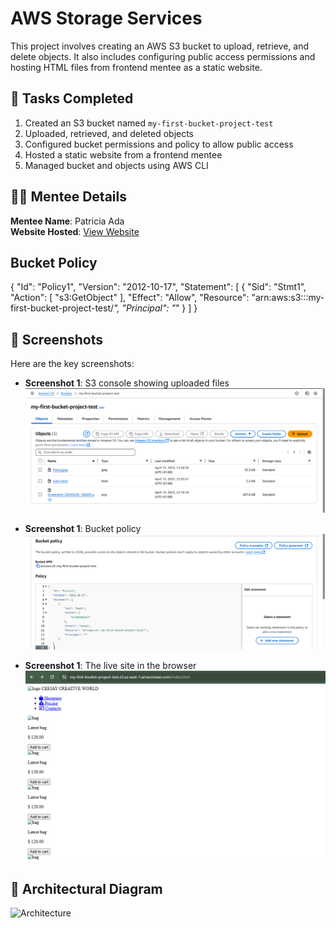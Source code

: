 # AWS Storage Services

This project involves creating an AWS S3 bucket to upload, retrieve, and delete objects. It also includes configuring public access permissions and hosting HTML files from frontend mentee as a static website.

## 📌 Tasks Completed

1. Created an S3 bucket named `my-first-bucket-project-test`
2. Uploaded, retrieved, and deleted objects
3. Configured bucket permissions and policy to allow public access
4. Hosted a static website from a frontend mentee
5. Managed bucket and objects using AWS CLI

## 👨‍🎓 Mentee Details
**Mentee Name**: Patricia Ada  
**Website Hosted**: [View Website](https://my-first-bucket-project-test.s3.us-east-1.amazonaws.com/index.html)

## Bucket Policy

{
   "Id": "Policy1",
   "Version": "2012-10-17",
   "Statement": [
       {
           "Sid": "Stmt1",
           "Action": [
              "s3:GetObject"
           ],
           "Effect": "Allow",
           "Resource": "arn:aws:s3:::my-first-bucket-project-test/*",
           "Principal": "*"
       }
   ]
}	


## 📸 Screenshots

Here are the key screenshots:

- **Screenshot 1**: S3 console showing uploaded files
  ![S3 console showing uploaded files](https://github.com/OrireB/aws-storage-services/blob/main/S3%20Uploaded%20files.png?raw=true)

- **Screenshot 1**: Bucket policy
  ![Bucket policy](https://github.com/OrireB/aws-storage-services/blob/main/Bucket%20policy.png?raw=true)

- **Screenshot 1**: The live site in the browser
  ![The live site in the browser](https://github.com/OrireB/aws-storage-services/blob/main/Live%20site%20in%20the%20browser.png?raw=true)

## 📐 Architectural Diagram

![Architecture](architecture-diagram.png)

